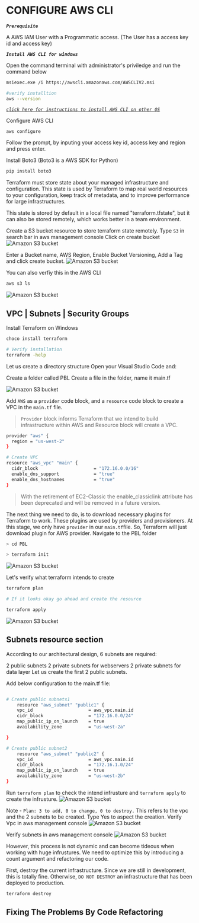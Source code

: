 # CONFIGURE AWS CLI

***`Prerequisite`***

A AWS IAM User with a Programmatic access. (The User has a access key id and access key)

***`Install AWS CLI for windows`***

Open the command terminal with administrator's priviledge and run the command below

```bash
msiexec.exe /i https://awscli.amazonaws.com/AWSCLIV2.msi

#verify installtion
aws --version
```

[*`click here for instructions to install AWS CLI on other OS`*]( https://docs.aws.amazon.com/cli/latest/userguide/getting-started-install.html )

Configure AWS CLI

```bash
aws configure
```

Follow the prompt, by inputing your access key id, access key and region and press enter.

Install Boto3 (Boto3 is a AWS SDK for Python)

```bash
pip install boto3
```

Terraform must store state about your managed infrastructure and configuration. This state is used by Terraform to map real world resources to your configuration, keep track of metadata, and to improve performance for large infrastructures.

This state is stored by default in a local file named "terraform.tfstate", but it can also be stored remotely, which works better in a team environment.

Create a S3 bucket resource to store terraform state remotely. 
Type `S3` in search bar in aws management console
Click on create bucket
![Amazon S3 bucket](/images/1.png)

Enter a Bucket name, AWS Region, Enable Bucket Versioning, Add a Tag and click create bucket.
![Amazon S3 bucket](/images/2.png)

You can also verfiy this in the AWS CLI

```bash
aws s3 ls
```

![Amazon S3 bucket](/images/3.png)

## VPC | Subnets | Security Groups

Install Terraform on Windows

```bash
choco install terraform

# Verify installation
terraform -help
```

Let us create a directory structure
Open your Visual Studio Code and:

Create a folder called PBL
Create a file in the folder, name it main.tf

![Amazon S3 bucket](/images/4.png)

Add `AWS` as a `provider` code block, and a `resource` code block to create a VPC in the `main.tf` file.

> `Provider` block informs Terraform that we intend to build infrastructure within AWS and
Resource block will create a VPC.

```bash
provider "aws" {
  region = "us-west-2"
}

# Create VPC
resource "aws_vpc" "main" {
  cidr_block                     = "172.16.0.0/16"
  enable_dns_support             = "true"
  enable_dns_hostnames           = "true"
}
```

> With the retirement of EC2-Classic the enable_classiclink attribute has been deprecated and will be removed in a future version.

The next thing we need to do, is to download necessary plugins for Terraform to work. These plugins are used by providers and provisioners. At this stage, we only have `provider` in our `main.tf`file. So, Terraform will just download plugin for AWS provider.
Navigate to the PBL folder 

```bash
> cd PBL

> terraform init
```

![Amazon S3 bucket](/images/5.png)

Let's verify what terraform intends to create

```bash
terraform plan

# If it looks okay go ahead and create the resource

terraform apply
```

![Amazon S3 bucket](/images/6.png)

## Subnets resource section

According to our architectural design, 6 subnets are required:

2 public subnets
2 private subnets for webservers
2 private subnets for data layer
Let us create the first 2 public subnets.

Add below configuration to the main.tf file:

```bash

# Create public subnets1
    resource "aws_subnet" "public1" {
    vpc_id                     = aws_vpc.main.id
    cidr_block                 = "172.16.0.0/24"
    map_public_ip_on_launch    = true
    availability_zone          = "us-west-2a"

}

# Create public subnet2
    resource "aws_subnet" "public2" {
    vpc_id                     = aws_vpc.main.id
    cidr_block                 = "172.16.1.0/24"
    map_public_ip_on_launch    = true
    availability_zone          = "us-west-2b"
}
```

Run `terraform plan` to check the intend infrusture and `terraform apply` to create the infrusture.
![Amazon S3 bucket](/images/7.png)

Note - `Plan: 3 to add, 0 to change, 0 to destroy.` This refers to the vpc and the 2 subnets to be created. Type Yes to aspect the creation.
Verify Vpc in aws management console
![Amazon S3 bucket](/images/vpc.png)

Verify subnets in aws management console
![Amazon S3 bucket](/images/sub.png)

However, this process is not dynamic and can become tideous when working with huge infrustures. We need to optimize this by introducing a count argument and refactoring our code.

First, destroy the current infrastructure. Since we are still in development, this is totally fine. Otherwise, `DO NOT DESTROY` an infrastructure that has been deployed to production.

```bash
terraform destroy
```

## Fixing The Problems By Code Refactoring

